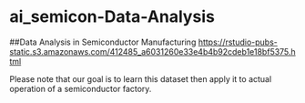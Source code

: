 # ai_semicon-Data-Analysis

##Data Analysis in Semiconductor Manufacturing 
https://rstudio-pubs-static.s3.amazonaws.com/412485_a6031260e33e4b4b92cdeb1e18bf5375.html

Please note that our goal is to learn this dataset then apply it to actual operation of a semiconductor factory. 

